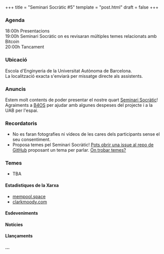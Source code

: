 +++
title = "Seminari Socràtic #5"
template = "post.html"
draft = false
+++

### Agenda
18:00h Presentacions\
19:00h Seminari Socràtic on es revisaran múltiples temes relacionats amb Bitcoin\
20:00h Tancament

### Ubicació
Escola d'Enginyeria de la Universitat Autònoma de Barcelona.\
La localització exacta s'enviarà per missatge directe als assistents.

### Anuncis
Estem molt contents de poder presentar el nostre quart [Seminari Socràtic](/about)!\
Agraiments a [B4OS](https://www.libreriadesatoshi.com/b4os) per ajudar amb algunes despeses del projecte i a la UAB per l'espai.

### Recordatoris
- No es faran fotografies ni vídeos de les cares dels participants sense el seu consentiment.
- Proposa temes pel Seminari Socràtic! [Pots obrir una issue al repo de GitHub](https://github.com/Bit-Devs-Barcelona/bit-devs-barcelona.github.io/issues) proposant un tema per parlar. [On trobar temes?](/about/find-topics/)

### Temes

- TBA

#### Estadistiques de la Xarxa
- [mempool.space](https://mempool.space/)
- [clarkmoody.com](https://bitcoin.clarkmoody.com/dashboard/)

#### Esdeveniments

#### Notícies

#### Llançaments

#### ...

